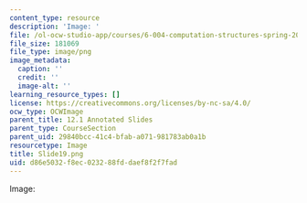 ```yaml
---
content_type: resource
description: 'Image: '
file: /ol-ocw-studio-app/courses/6-004-computation-structures-spring-2017/d86e5032f8ec023288fddaef8f2f7fad_Slide19.png
file_size: 181069
file_type: image/png
image_metadata:
  caption: ''
  credit: ''
  image-alt: ''
learning_resource_types: []
license: https://creativecommons.org/licenses/by-nc-sa/4.0/
ocw_type: OCWImage
parent_title: 12.1 Annotated Slides
parent_type: CourseSection
parent_uid: 29840bcc-41c4-bfab-a071-981783ab0a1b
resourcetype: Image
title: Slide19.png
uid: d86e5032-f8ec-0232-88fd-daef8f2f7fad
---
```

Image: 